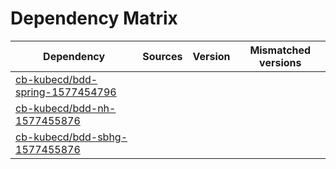 # Dependency Matrix

Dependency | Sources | Version | Mismatched versions
---------- | ------- | ------- | -------------------
[cb-kubecd/bdd-spring-1577454796](https://github.com/cb-kubecd/bdd-spring-1577454796.git) |  | []() | 
[cb-kubecd/bdd-nh-1577455876](https://github.com/cb-kubecd/bdd-nh-1577455876.git) |  | []() | 
[cb-kubecd/bdd-sbhg-1577455876](https://github.com/cb-kubecd/bdd-sbhg-1577455876.git) |  | []() | 
